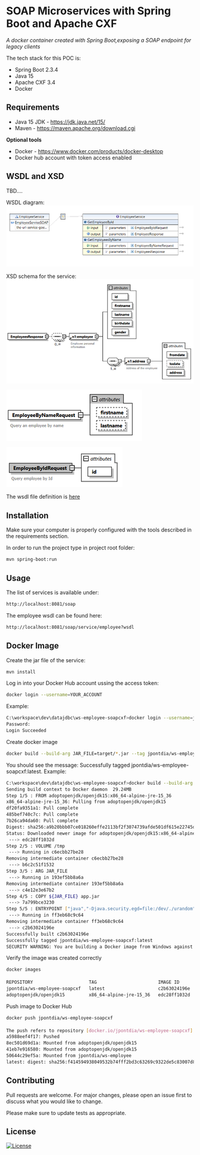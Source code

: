 # SOAP Microservices with Spring Boot and Apache CXF
*A docker container created with Spring Boot,exposing a SOAP endpoint for legacy clients*

The tech stack for this POC is:
* Spring Boot 2.3.4
* Java 15
* Apache CXF 3.4
* Docker
 
## Requirements
* Java 15 JDK - https://jdk.java.net/15/
* Maven - https://maven.apache.org/download.cgi

**Optional tools**
* Docker - https://www.docker.com/products/docker-desktop
* Docker hub account with token access enabled

## WSDL and XSD

TBD....

WSDL diagram:
![WSDL Diagram](/doc/wsdl-diagram.png)

XSD schema for the service:
![XSD Schema](/doc/xsd-employeesresponse.png)

![XSD Schema](/doc/xsd-employeebynamerequest.png)

![XSD Schema](/doc/xsd-employeebyidrequest.png)

The wsdl file definition is [here](/src/main/resources/wsdl/EmployeeServices.wsdl)

## Installation

Make sure your computer is properly configured with the tools described in the requirements section.

In order to run the project type in project root folder:
```bash
mvn spring-boot:run
```

## Usage
The list of services is available under:
```html
http://localhost:8081/soap
```

The employee wsdl can be found here:
```html
http://localhost:8081/soap/service/employee?wsdl
```

## Docker Image
Create the jar file of the service:
```bash
mvn install
```

Log in into your Docker Hub account ussing the access token:
```bash
docker login --username=YOUR_ACCOUNT
```

Example:
```bash
C:\workspace\dev\datajdbc\ws-employee-soapcxf>docker login --username=jpontdia
Password:
Login Succeeded
```

Create docker image
```bash
docker build --build-arg JAR_FILE=target/*.jar --tag jpontdia/ws-employee-soapcxf .
```

You should see the message: Successfully tagged jpontdia/ws-employee-soapcxf:latest. Example:
```bash
C:\workspace\dev\datajdbc\ws-employee-soapcxf>docker build --build-arg JAR_FILE=target/*.jar --tag jpontdia/ws-employee-soapcxf .
Sending build context to Docker daemon  29.24MB
Step 1/5 : FROM adoptopenjdk/openjdk15:x86_64-alpine-jre-15_36
x86_64-alpine-jre-15_36: Pulling from adoptopenjdk/openjdk15
df20fa9351a1: Pull complete
485bef740c7c: Pull complete
7b26ca94da60: Pull complete
Digest: sha256:a9b20bbb07ce018260effe2113bf2f3074739afde501df615e22745df3b48571
Status: Downloaded newer image for adoptopenjdk/openjdk15:x86_64-alpine-jre-15_36
 ---> edc28ff1032d
Step 2/5 : VOLUME /tmp
 ---> Running in c6ecbb27be28
Removing intermediate container c6ecbb27be28
 ---> b6c2c51f1532
Step 3/5 : ARG JAR_FILE
 ---> Running in 193ef5bb8a6a
Removing intermediate container 193ef5bb8a6a
 ---> c4e12e3e67b2
Step 4/5 : COPY ${JAR_FILE} app.jar
 ---> 7a799bce3230
Step 5/5 : ENTRYPOINT ["java","-Djava.security.egd=file:/dev/./urandom","-jar","/app.jar"]
 ---> Running in ff3eb68c9c64
Removing intermediate container ff3eb68c9c64
 ---> c2b63024196e
Successfully built c2b63024196e
Successfully tagged jpontdia/ws-employee-soapcxf:latest
SECURITY WARNING: You are building a Docker image from Windows against a non-Windows Docker host. All files and directories added to build context will have '-rwxr-xr-x' permissions. It is recommended to double check and reset permissions for sensitive files and directories.
```

Verify the image was created correctly
```bash
docker images

REPOSITORY                     TAG                       IMAGE ID            CREATED             SIZE
jpontdia/ws-employee-soapcxf   latest                    c2b63024196e        19 minutes ago      221MB
adoptopenjdk/openjdk15         x86_64-alpine-jre-15_36   edc28ff1032d        9 days ago          192MB
```

Push image to Docker Hub

```bash
docker push jpontdia/ws-employee-soapcxf

The push refers to repository [docker.io/jpontdia/ws-employee-soapcxf]
a5988eef4f17: Pushed
8ec501d69d1a: Mounted from adoptopenjdk/openjdk15
41eb7e916580: Mounted from adoptopenjdk/openjdk15
50644c29ef5a: Mounted from jpontdia/ws-employee
latest: digest: sha256:f414594938049532b74fff2bd3c63269c9322de5c83007d8b42a5f46f1b93ec6 size: 1163

```





## Contributing
Pull requests are welcome. For major changes, please open an issue first to discuss what you would like to change.

Please make sure to update tests as appropriate.

## License
[![License](https://img.shields.io/badge/License-Apache%202.0-yellowgreen.svg)](https://opensource.org/licenses/Apache-2.0)